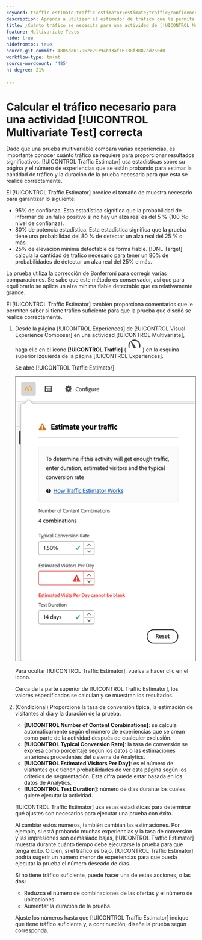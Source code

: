 ```yaml
---
keyword: traffic estimate;traffic estimator;estimate;traffic;confidence;statistical power;lift;bonferroni;conversion rate;visitors per day;duration
description: Aprenda a utilizar el estimador de tráfico que le permite saber si tiene tráfico suficiente para que la actividad  [!DNL Adobe Target] [!UICONTROL Multivariate Test] se realice correctamente.
title: ¿Cuánto tráfico se necesita para una actividad de [!UICONTROL Multivariate Test] (MVT)?
feature: Multivariate Tests
hide: true
hidefromtoc: true
source-git-commit: 4805da617962e29794bd3af16138f3887ad250d0
workflow-type: tm+mt
source-wordcount: '485'
ht-degree: 21%

---
```


# Calcular el tráfico necesario para una actividad [!UICONTROL Multivariate Test] correcta

Dado que una prueba multivariable compara varias experiencias, es importante conocer cuánto tráfico se requiere para proporcionar resultados significativos. [!UICONTROL Traffic Estimator] usa estadísticas sobre su página y el número de experiencias que se están probando para estimar la cantidad de tráfico y la duración de la prueba necesaria para que esta se realice correctamente.

El [!UICONTROL Traffic Estimator] predice el tamaño de muestra necesario para garantizar lo siguiente:

* 95% de confianza. Esta estadística significa que la probabilidad de informar de un falso positivo si no hay un alza real es del 5 % (100 %: nivel de confianza).
* 80% de potencia estadística. Esta estadística significa que la prueba tiene una probabilidad del 80 % de detectar un alza real del 25 % o más.
* 25% de elevación mínima detectable de forma fiable. [!DNL Target] calcula la cantidad de tráfico necesario para tener un 80% de probabilidades de detectar un alza real del 25% o más.

La prueba utiliza la corrección de Bonferroni para corregir varias comparaciones. Se sabe que este método es conservador, así que para equilibrarlo se aplica un alza mínima fiable detectable que es relativamente grande.

El [!UICONTROL Traffic Estimator] también proporciona comentarios que le permiten saber si tiene tráfico suficiente para que la prueba que diseñó se realice correctamente.

1. Desde la página [!UICONTROL Experiences] de [!UICONTROL Visual Experience Composer] en una actividad [!UICONTROL Multivariate], haga clic en el icono **[!UICONTROL Traffic]** ( ![icono Estimador de tráfico](/help/main/assets/icons/Gauge2.svg) ) en la esquina superior izquierda de la página [!UICONTROL Experiences].

   Se abre [!UICONTROL Traffic Estimator].

   ![Interfaz de usuario del estimador de tráfico](/help/main/c-activities/c-multivariate-testing/t-create-multivariate-test/assets/mvt-est.png)

   Para ocultar [!UICONTROL Traffic Estimator], vuelva a hacer clic en el icono.

   Cerca de la parte superior de [!UICONTROL Traffic Estimator], los valores especificados se calculan y se muestran los resultados.

1. (Condicional) Proporcione la tasa de conversión típica, la estimación de visitantes al día y la duración de la prueba.

   * **[!UICONTROL Number of Content Combinations]**: se calcula automáticamente según el número de experiencias que se crean como parte de la actividad después de cualquier exclusión.
   * **[!UICONTROL Typical Conversion Rate]**: la tasa de conversión se expresa como porcentaje según los datos o las estimaciones anteriores procedentes del sistema de Analytics.
   * **[!UICONTROL Estimated Visitors Per Day]**: es el número de visitantes que tienen probabilidades de ver esta página según los criterios de segmentación. Esta cifra puede estar basada en los datos de Analytics.
   * **[!UICONTROL Test Duration]**: número de días durante los cuales quiere ejecutar la actividad.

   [!UICONTROL Traffic Estimator] usa estas estadísticas para determinar qué ajustes son necesarios para ejecutar una prueba con éxito.

   Al cambiar estos números, también cambian las estimaciones. Por ejemplo, si está probando muchas experiencias y la tasa de conversión y las impresiones son demasiado bajas, [!UICONTROL Traffic Estimator] muestra durante cuánto tiempo debe ejecutarse la prueba para que tenga éxito. O bien, si el tráfico es bajo, [!UICONTROL Traffic Estimator] podría sugerir un número menor de experiencias para que pueda ejecutar la prueba el número deseado de días.

   Si no tiene tráfico suficiente, puede hacer una de estas acciones, o las dos:

   * Reduzca el número de combinaciones de las ofertas y el número de ubicaciones.
   * Aumentar la duración de la prueba.

   Ajuste los números hasta que [!UICONTROL Traffic Estimator] indique que tiene tráfico suficiente y, a continuación, diseñe la prueba según corresponda.
